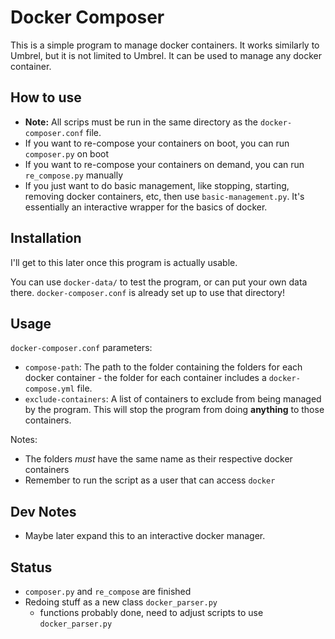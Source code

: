 # Docker Composer

This is a simple program to manage docker containers. It works similarly to Umbrel, but it is not limited to Umbrel. It can be used to manage any docker container.


## How to use
- **Note:** All scrips must be run in the same directory as the `docker-composer.conf` file.
- If you want to re-compose your containers on boot, you can run `composer.py` on boot
- If you want to re-compose your containers on demand, you can run `re_compose.py` manually
- If you just want to do basic management, like stopping, starting, removing docker containers, etc, then use `basic-management.py`. It's essentially an interactive wrapper for the basics of docker.


## Installation

I'll get to this later once this program is actually usable.

You can use `docker-data/` to test the program, or can put your own data there. `docker-composer.conf` is already set up to use that directory!


## Usage

`docker-composer.conf` parameters:
- `compose-path`: The path to the folder containing the folders for each docker container - the folder for each container includes a `docker-compose.yml` file.
- `exclude-containers`: A list of containers to exclude from being managed by the program. This will stop the program from doing **anything** to those containers.

Notes:
- The folders *must* have the same name as their respective docker containers
- Remember to run the script as a user that can access `docker `


## Dev Notes
- Maybe later expand this to an interactive docker manager.

## Status
- `composer.py` and `re_compose` are finished
- Redoing stuff as a new class `docker_parser.py`
  - functions probably done, need to adjust scripts to use `docker_parser.py`
